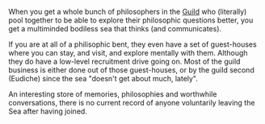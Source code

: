 When you get a whole bunch of philosophers in the [Guild](ChaosGuilds) who (literally) pool together to be able to explore their philosophic questions better, you get a multiminded bodiless sea that thinks (and communicates).

If you are at all of a philisophic bent, they even have a set of guest-houses where you can stay, and visit, and explore mentally with them.  Although they do have a low-level recruitment drive going on.  Most of the guild business is either done out of those guest-houses, or by the guild second (Eudiche) since the sea "doesn't get about much, lately".

An interesting store of memories, philosophies and worthwhile conversations, there is no current record of anyone voluntarily leaving the Sea after having joined.

